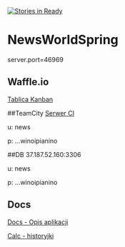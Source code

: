 [![Stories in Ready](https://badge.waffle.io/w4-pwr/NewsWorldSpring.png?label=ready&title=Ready)](https://waffle.io/w4-pwr/NewsWorldSpring)
# NewsWorldSpring
server.port=46969

## Waffle.io
[Tablica Kanban](https://waffle.io/w4-pwr/NewsWorldSpring)

##TeamCity
[Serwer CI](http://37.187.52.160:8111/overview.html)

u: news

p: ...winoipianino

##DB
37.187.52.160:3306

u: news

p: ...winoipianino

## Docs
[Docs - Opis aplikacji](https://docs.google.com/document/d/1VANJ2yBULKqRvS25Dz2V9VFLijS-6t9b80mR4y7JHHc/edit)

[Calc - historyjki](https://docs.google.com/spreadsheets/d/1TnmoEvcOgcc_QbaBTp02Tn_28LKu6qOBgaNQdYzzJ9M/edit#gid=0)
